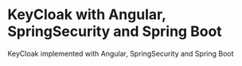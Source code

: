 # KeyCloak with Angular, SpringSecurity and Spring Boot
KeyCloak implemented with Angular, SpringSecurity and Spring Boot
